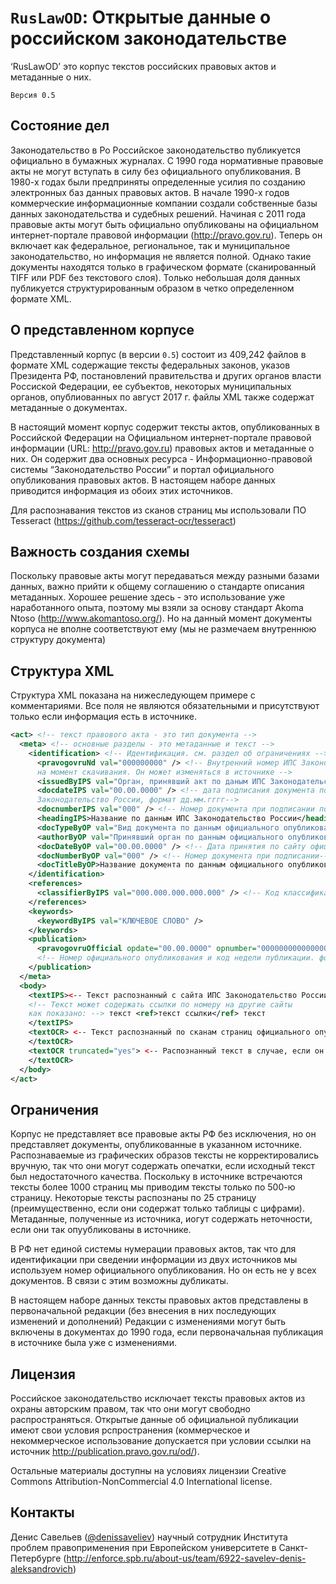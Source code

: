 # `RusLawOD`: Открытые данные о российском законодательстве
‘RusLawOD’ это корпус текстов российских правовых актов и метаданные о них.

`Версия 0.5`

## Состояние дел
Законодательство в Ро
Российское законодательство публикуется официально в бумажных журналах. С 1990 года  нормативные правовые акты не могут вступать в силу без официального опубликования. В 1980-х годах были предприняты определенные усилия по созданию электронных баз данных правовых актов. В начале 1990-х годов коммерческие информационные компании создали собственные базы данных законодательства и судебных решений. Начиная с 2011 года правовые акты могут быть официально опубликованы на официальном интернет-портале правовой информации (http://pravo.gov.ru). Теперь он включает как федеральное, региональное, так и муниципальное законодательство, но информация не является полной. Однако такие документы находятся только в графическом формате (сканированный TIFF или PDF без текстового слоя). Только небольшая доля данных публикуется структурированным образом в четко определенном формате XML.

## О представленном корпусе
Представленный корпус (в версии `0.5`) состоит из 409,242 файлов в формате XML содержащие тексты федеральных законов, указов Президента РФ, постановлений правительства и других органов власти Россиской Федерации, ее субъектов, некоторых муниципальных органов, опублиованных по август 2017 г. файлы XML также содержат метаданные о документах.

В настоящий момент корпус содержит тексты актов, опубликованных в Российской Федерации на Официальном интернет-портале правовой информации (URL: http://pravo.gov.ru) правовых актов и метаданные о них. Он содержит два основных ресурса - Информационно-правовой системы “Законодательство России” и портал официального опубликования правовых актов. В настоящем наборе данных приводится информация из обоих этих источников.

Для распознавания текстов из сканов страниц мы использовали ПО Tesseract (https://github.com/tesseract-ocr/tesseract) 

## Важность создания схемы
Поскольку правовые акты могут передаваться между разными базами данных, важно прийти к общему соглашению о стандарте описания метаданных. Хорошее решение здесь - это использование уже наработанного опыта, поэтому мы взяли за основу стандарт Akoma Ntoso (http://www.akomantoso.org/). Но на данный момент документы корпуса не вполне соответствуют ему (мы не размечаем внутреннюю структуру документа)

## Структура XML
Структура XML показана на нижеследующем примере с комментариями. Все поля не являются обязательными и присутствуют только если информация есть в источнике.

```xml
<act> <!-- текст правового акта - это тип документа -->
  <meta> <!-- основные разделы - это метаданные и текст -->
    <identification> <!-- Идентификация. см. раздел об ограничениях -->
      <pravogovruNd val="000000000" /> <!-- Внутренний номер ИПС Законодательство России 
      на момент скачивания. Он может изменяться в источнике -->
      <issuedByIPS val="Орган, принявший акт по даным ИПС Законодательство России" />
      <docdateIPS val="00.00.0000" /> <!-- дата подписания документа по ИПС 
      Законодательство России, формат дд.мм.гггг-->
      <docnumberIPS val="000" /> <!-- Номер документа при подписании по даным ИПС Законодательство РФ -->
      <headingIPS>Название по данным ИПС Законодательство России</headingIPS> 
      <docTypeByOP val="Вид документа по данным официального опубликования" /> 
      <authorByOP val="Принявший орган по данным официального опубликования" /> 
      <docDateByOP val="00.00.0000" /> <!-- Дата принятия по сайту официального опубликования формат дд.мм.гггг -->
      <docNumberByOP val="000" /> <!-- Номер документа при подписании-->
      <docTitleByOP>Название документа по данным официального опубликования</docTitleByOp> 
    </identification>
    <references>
      <classifierByIPS val="000.000.000.000.000" /> <!-- Код классификатора правовых актов по ИПС Законодательство -->
    </references>
    <keywords>
      <keywordByIPS val="КЛЮЧЕВОЕ СЛОВО" /> 
    </keywords>
    <publication>
      <pravogovruOfficial opdate="00.00.0000" opnumber="0000000000000000" opweekcode="0000000000000" /> 
      <!-- Номер официального опубликования и код недели публикации. формат дд.мм.гггг -->
    </publication>
  </meta>
  <body>
    <textIPS><-- Текст распознанный с сайта ИПС Законодательство России --> 
    <!-- Текст может содержать ссылки по номеру на другие сайты 
    как показано: --> текст <ref>текст ссылки</ref> текст 
    </textIPS>
    <textOCR> <-- Текст распознанный по сканам страниц официального опубликования -->
    </textOCR> 
    <textOCR truncated="yes"> <-- Распознанный текст в случае, если он сокращен -->
    </textOCR> 
  </body>
</act>
```

## Ограничения
Корпус не представляет все правовые акты РФ без исключения, но он представляет документы, опубликованные в указанном источнике. Распознаваемые из графических образов тексты не корректировались вручную, так что они могут содержать опечатки, если исходный текст был недостаточного качества. Поскольку в источнике встречаются тексты более 1000 страниц мы приводим тексты только по 500-ю страницу. Некоторые тексты распознаны по 25 страницу (преимущественно, если они содержат только таблицы с цифрами). Метаданные, полученные из источника, иогут содержать неточности, если они так опуубликованы в источнике.

В РФ нет единой системы нумерации правовых актов, так что для идентификации при сведении информации из двух источников мы используем номер официального опубликования. Но он есть не у всех документов. В связи с этим возможны дубликаты.

В настоящем наборе данных тексты правовых актов представлены в первоначальной редакции (без внесения в них последующих изменений и дополнений) 
Редакции с изменениями могут быть включены в документах до 1990 года, если первоначальная публикация в источнике была уже с изменениями. 

## Лицензия
Российское законодательство исключает тексты правовых актов из охраны авторским правом, так что они могут свободно распространяться. Открытые данные об официальной публикации имеют свои условия рспространения (коммерческое и некоммерческое использование допускается при условии ссылки на источник http://publication.pravo.gov.ru/od/).

Остальные материалы доступны на условиях лицензии Creative Commons Attribution-NonCommercial 4.0 International license.

## Контакты
Денис Савельев ([@denissaveliev](https://github.com/denissaveliev)) научный сотрудник Института проблем правоприменения при Европейском университете в Санкт-Петербурге (http://enforce.spb.ru/about-us/team/6922-savelev-denis-aleksandrovich)
